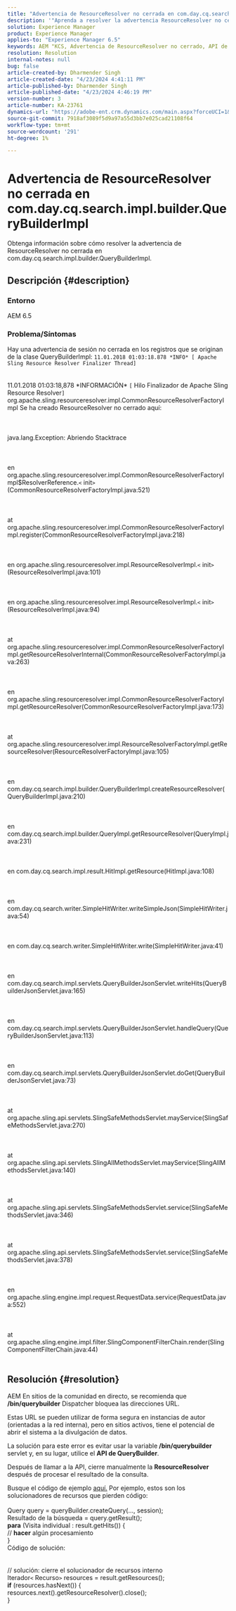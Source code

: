 ```yaml
---
title: "Advertencia de ResourceResolver no cerrada en com.day.cq.search.impl.builder.QueryBuilderImpl"
description: '"Aprenda a resolver la advertencia ResourceResolver no cerrada en com.day.cq.search.impl.builder.QueryBuilderImpl".'
solution: Experience Manager
product: Experience Manager
applies-to: "Experience Manager 6.5"
keywords: AEM "KCS, Advertencia de ResourceResolver no cerrado, API de QueryBuilder, 6.5, Adobe Experience Manager 6.5, Solución de problemas, com.day.cq.search.impl.builder.QueryBuilderImpl"
resolution: Resolution
internal-notes: null
bug: false
article-created-by: Dharmender Singh
article-created-date: "4/23/2024 4:41:11 PM"
article-published-by: Dharmender Singh
article-published-date: "4/23/2024 4:46:19 PM"
version-number: 3
article-number: KA-23761
dynamics-url: "https://adobe-ent.crm.dynamics.com/main.aspx?forceUCI=1&pagetype=entityrecord&etn=knowledgearticle&id=a4979244-9001-ef11-a1fd-6045bd026dc7"
source-git-commit: 7918af3089f5d9a97a55d3bb7e025cad21108f64
workflow-type: tm+mt
source-wordcount: '291'
ht-degree: 1%

---
```


# Advertencia de ResourceResolver no cerrada en com.day.cq.search.impl.builder.QueryBuilderImpl


Obtenga información sobre cómo resolver la advertencia de ResourceResolver no cerrada en com.day.cq.search.impl.builder.QueryBuilderImpl.

## Descripción {#description}


### Entorno

AEM 6.5

### Problema/Síntomas

Hay una advertencia de sesión no cerrada en los registros que se originan de la clase QueryBuilderImpl: `11.01.2018 01:03:18.878 *INFO* [ Apache Sling Resource Resolver Finalizer Thread]`
<br><br><br>11.01.2018 01:03:18,878 \*INFORMACIÓN\* `[` Hilo Finalizador de Apache Sling Resource Resolver`]`  org.apache.sling.resourceresolver.impl.CommonResourceResolverFactoryImpl Se ha creado ResourceResolver no cerrado aquí: <br><br><br><br>java.lang.Exception: Abriendo Stacktrace<br><br><br><br>en org.apache.sling.resourceresolver.impl.CommonResourceResolverFactoryImpl$ResolverReference.`<` init`>` (CommonResourceResolverFactoryImpl.java:521)<br><br><br><br>at org.apache.sling.resourceresolver.impl.CommonResourceResolverFactoryImpl.register(CommonResourceResolverFactoryImpl.java:218)<br><br><br><br>en org.apache.sling.resourceresolver.impl.ResourceResolverImpl.`<` init`>` (ResourceResolverImpl.java:101)<br><br><br><br>en org.apache.sling.resourceresolver.impl.ResourceResolverImpl.`<` init`>` (ResourceResolverImpl.java:94)<br><br><br><br>at org.apache.sling.resourceresolver.impl.CommonResourceResolverFactoryImpl.getResourceResolverInternal(CommonResourceResolverFactoryImpl.java:263)<br><br><br><br>en org.apache.sling.resourceresolver.impl.CommonResourceResolverFactoryImpl.getResourceResolver(CommonResourceResolverFactoryImpl.java:173)<br><br><br><br>at org.apache.sling.resourceresolver.impl.ResourceResolverFactoryImpl.getResourceResolver(ResourceResolverFactoryImpl.java:105)<br><br><br><br>en com.day.cq.search.impl.builder.QueryBuilderImpl.createResourceResolver(QueryBuilderImpl.java:210)<br><br><br><br>en com.day.cq.search.impl.builder.QueryImpl.getResourceResolver(QueryImpl.java:231)<br><br><br><br>en com.day.cq.search.impl.result.HitImpl.getResource(HitImpl.java:108)<br><br><br><br>en com.day.cq.search.writer.SimpleHitWriter.writeSimpleJson(SimpleHitWriter.java:54)<br><br><br><br>en com.day.cq.search.writer.SimpleHitWriter.write(SimpleHitWriter.java:41)<br><br><br><br>en com.day.cq.search.impl.servlets.QueryBuilderJsonServlet.writeHits(QueryBuilderJsonServlet.java:165)<br><br><br><br>en com.day.cq.search.impl.servlets.QueryBuilderJsonServlet.handleQuery(QueryBuilderJsonServlet.java:113)<br><br><br><br>en com.day.cq.search.impl.servlets.QueryBuilderJsonServlet.doGet(QueryBuilderJsonServlet.java:73)<br><br><br><br>at org.apache.sling.api.servlets.SlingSafeMethodsServlet.mayService(SlingSafeMethodsServlet.java:270)<br><br><br><br>at org.apache.sling.api.servlets.SlingAllMethodsServlet.mayService(SlingAllMethodsServlet.java:140)<br><br><br><br>at org.apache.sling.api.servlets.SlingSafeMethodsServlet.service(SlingSafeMethodsServlet.java:346)<br><br><br><br>at org.apache.sling.api.servlets.SlingSafeMethodsServlet.service(SlingSafeMethodsServlet.java:378)<br><br><br><br>en org.apache.sling.engine.impl.request.RequestData.service(RequestData.java:552)<br><br><br><br>at org.apache.sling.engine.impl.filter.SlingComponentFilterChain.render(SlingComponentFilterChain.java:44)<br><br>

## Resolución {#resolution}


AEM En sitios de la comunidad en directo, se recomienda que <b>/bin/querybuilder</b> Dispatcher bloquea las direcciones URL.

Estas URL se pueden utilizar de forma segura en instancias de autor (orientadas a la red interna), pero en sitios activos, tiene el potencial de abrir el sistema a la divulgación de datos.

La solución para este error es evitar usar la variable<b> /bin/querybuilder</b> servlet y, en su lugar, utilice el <b>API de QueryBuilder</b>.

Después de llamar a la API, cierre manualmente la <b>ResourceResolver </b>después de procesar el resultado de la consulta.

Busque el código de ejemplo [aquí.](https://github.com/search?q=repo%3AAdobe-Consulting-Services%2Facs-aem-samples%20SampleQueryBuilder&amp;amp;type=code) Por ejemplo, estos son los solucionadores de recursos que pierden código:
<br> <br>Query query = queryBuilder.createQuery(..., session);<br>Resultado de la búsqueda = query.getResult();<br><b>para</b> (Visita individual : result.getHits()) {<br>// <b>hacer</b> algún procesamiento<br>}<br>
Código de solución:
<br> <br> <br>// solución: cierre el solucionador de recursos interno<br>Iterador`<` Recurso`>`  resources = result.getResources();<br><b>if</b> (resources.hasNext()) {<br>resources.next().getResourceResolver().close();<br>}